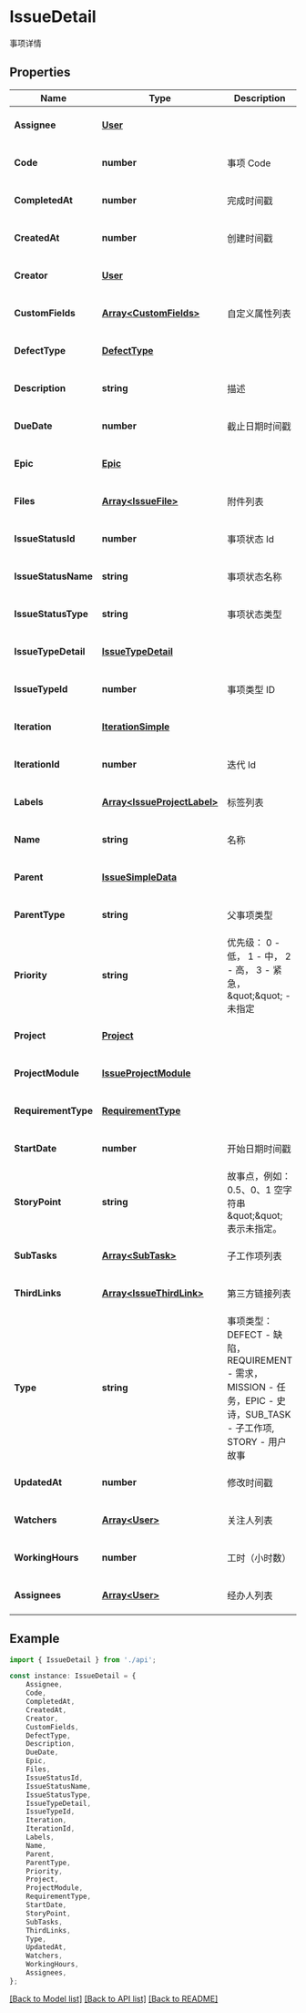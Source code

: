 # IssueDetail

事项详情

## Properties

Name | Type | Description | Notes
------------ | ------------- | ------------- | -------------
**Assignee** | [**User**](User.md) |  | [optional] [default to undefined]
**Code** | **number** | 事项 Code | [optional] [default to undefined]
**CompletedAt** | **number** | 完成时间戳 | [optional] [default to undefined]
**CreatedAt** | **number** | 创建时间戳 | [optional] [default to undefined]
**Creator** | [**User**](User.md) |  | [optional] [default to undefined]
**CustomFields** | [**Array&lt;CustomFields&gt;**](CustomFields.md) | 自定义属性列表 | [optional] [default to undefined]
**DefectType** | [**DefectType**](DefectType.md) |  | [optional] [default to undefined]
**Description** | **string** | 描述 | [optional] [default to '']
**DueDate** | **number** | 截止日期时间戳 | [optional] [default to undefined]
**Epic** | [**Epic**](Epic.md) |  | [optional] [default to undefined]
**Files** | [**Array&lt;IssueFile&gt;**](IssueFile.md) | 附件列表 | [optional] [default to undefined]
**IssueStatusId** | **number** | 事项状态 Id | [optional] [default to undefined]
**IssueStatusName** | **string** | 事项状态名称 | [optional] [default to '']
**IssueStatusType** | **string** | 事项状态类型 | [optional] [default to '']
**IssueTypeDetail** | [**IssueTypeDetail**](IssueTypeDetail.md) |  | [optional] [default to undefined]
**IssueTypeId** | **number** | 事项类型 ID | [optional] [default to undefined]
**Iteration** | [**IterationSimple**](IterationSimple.md) |  | [optional] [default to undefined]
**IterationId** | **number** | 迭代 Id | [optional] [default to undefined]
**Labels** | [**Array&lt;IssueProjectLabel&gt;**](IssueProjectLabel.md) | 标签列表 | [optional] [default to undefined]
**Name** | **string** | 名称 | [optional] [default to '']
**Parent** | [**IssueSimpleData**](IssueSimpleData.md) |  | [optional] [default to undefined]
**ParentType** | **string** | 父事项类型 | [optional] [default to '']
**Priority** | **string** | 优先级：  0 - 低，  1 - 中，  2 - 高，  3 - 紧急，  \&quot;\&quot; - 未指定 | [optional] [default to '']
**Project** | [**Project**](Project.md) |  | [optional] [default to undefined]
**ProjectModule** | [**IssueProjectModule**](IssueProjectModule.md) |  | [optional] [default to undefined]
**RequirementType** | [**RequirementType**](RequirementType.md) |  | [optional] [default to undefined]
**StartDate** | **number** | 开始日期时间戳 | [optional] [default to undefined]
**StoryPoint** | **string** | 故事点，例如：0.5、0、1  空字符串 \&quot;\&quot; 表示未指定。 | [optional] [default to '']
**SubTasks** | [**Array&lt;SubTask&gt;**](SubTask.md) | 子工作项列表 | [optional] [default to undefined]
**ThirdLinks** | [**Array&lt;IssueThirdLink&gt;**](IssueThirdLink.md) | 第三方链接列表 | [optional] [default to undefined]
**Type** | **string** | 事项类型：DEFECT - 缺陷，REQUIREMENT - 需求，MISSION - 任务，EPIC - 史诗，SUB_TASK - 子工作项, STORY - 用户故事 | [optional] [default to '']
**UpdatedAt** | **number** | 修改时间戳 | [optional] [default to undefined]
**Watchers** | [**Array&lt;User&gt;**](User.md) | 关注人列表 | [optional] [default to undefined]
**WorkingHours** | **number** | 工时（小时数） | [optional] [default to undefined]
**Assignees** | [**Array&lt;User&gt;**](User.md) | 经办人列表 | [optional] [default to undefined]

## Example

```typescript
import { IssueDetail } from './api';

const instance: IssueDetail = {
    Assignee,
    Code,
    CompletedAt,
    CreatedAt,
    Creator,
    CustomFields,
    DefectType,
    Description,
    DueDate,
    Epic,
    Files,
    IssueStatusId,
    IssueStatusName,
    IssueStatusType,
    IssueTypeDetail,
    IssueTypeId,
    Iteration,
    IterationId,
    Labels,
    Name,
    Parent,
    ParentType,
    Priority,
    Project,
    ProjectModule,
    RequirementType,
    StartDate,
    StoryPoint,
    SubTasks,
    ThirdLinks,
    Type,
    UpdatedAt,
    Watchers,
    WorkingHours,
    Assignees,
};
```

[[Back to Model list]](../README.md#documentation-for-models) [[Back to API list]](../README.md#documentation-for-api-endpoints) [[Back to README]](../README.md)
